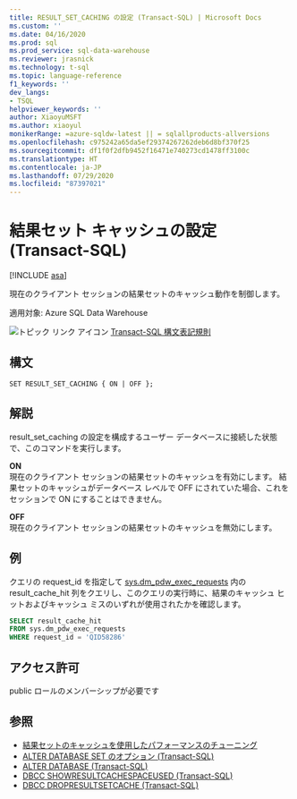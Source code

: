```yaml
---
title: RESULT_SET_CACHING の設定 (Transact-SQL) | Microsoft Docs
ms.custom: ''
ms.date: 04/16/2020
ms.prod: sql
ms.prod_service: sql-data-warehouse
ms.reviewer: jrasnick
ms.technology: t-sql
ms.topic: language-reference
f1_keywords: ''
dev_langs:
- TSQL
helpviewer_keywords: ''
author: XiaoyuMSFT
ms.author: xiaoyul
monikerRange: =azure-sqldw-latest || = sqlallproducts-allversions
ms.openlocfilehash: c975242a65da5ef29374267262deb6d8bf370f25
ms.sourcegitcommit: df1f0f2dfb9452f16471e740273cd1478ff3100c
ms.translationtype: HT
ms.contentlocale: ja-JP
ms.lasthandoff: 07/29/2020
ms.locfileid: "87397021"
---
```

# <a name="set-result-set-caching-transact-sql"></a>結果セット キャッシュの設定 (Transact-SQL) 

[!INCLUDE [asa](../../includes/applies-to-version/asa.md)]

現在のクライアント セッションの結果セットのキャッシュ動作を制御します。  

適用対象: Azure SQL Data Warehouse  
  
 ![トピック リンク アイコン](../../database-engine/configure-windows/media/topic-link.gif "トピック リンク アイコン") [Transact-SQL 構文表記規則](../../t-sql/language-elements/transact-sql-syntax-conventions-transact-sql.md)  
  
## <a name="syntax"></a>構文

```syntaxsql
SET RESULT_SET_CACHING { ON | OFF };
```  
  
## <a name="remarks"></a>解説  

result_set_caching の設定を構成するユーザー データベースに接続した状態で、このコマンドを実行します。

**ON**   
現在のクライアント セッションの結果セットのキャッシュを有効にします。  結果セットのキャッシュがデータベース レベルで OFF にされていた場合、これをセッションで ON にすることはできません。

**OFF**   
現在のクライアント セッションの結果セットのキャッシュを無効にします。

## <a name="examples"></a>例

クエリの request_id を指定して [sys.dm_pdw_exec_requests](/sql/relational-databases/system-dynamic-management-views/sys-dm-pdw-exec-requests-transact-sql) 内の result_cache_hit 列をクエリし、このクエリの実行時に、結果のキャッシュ ヒットおよびキャッシュ ミスのいずれが使用されたかを確認します。

```sql
SELECT result_cache_hit
FROM sys.dm_pdw_exec_requests
WHERE request_id = 'QID58286'
```

## <a name="permissions"></a>アクセス許可

public ロールのメンバーシップが必要です

## <a name="see-also"></a>参照

- [結果セットのキャッシュを使用したパフォーマンスのチューニング](/azure/sql-data-warehouse/performance-tuning-result-set-caching)
- [ALTER DATABASE SET のオプション &#40;Transact-SQL&#41;](/sql/t-sql/statements/alter-database-transact-sql-set-options?view=azure-sqldw-latest)
- [ALTER DATABASE &#40;Transact-SQL&#41;](/sql/t-sql/statements/alter-database-transact-sql?view=azure-sqldw-latest)
- [DBCC SHOWRESULTCACHESPACEUSED (Transact-SQL)](/sql/t-sql/database-console-commands/dbcc-showresultcachespaceused-transact-sql)
- [DBCC DROPRESULTSETCACHE (Transact-SQL)](/sql/t-sql/database-console-commands/dbcc-dropresultsetcache-transact-sql)
